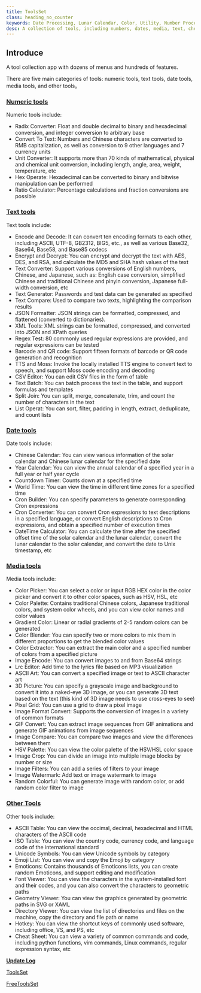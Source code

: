 ```yaml
---
title: ToolsSet
class: heading_no_counter
keywords: Date Processing, Lunar Calendar, Color, Utility, Number Processing, Image Processing, Text Processing, Cheat Sheet
desc: A collection of tools, including numbers, dates, media, text, cheat sheets, and more
---
```


## Introduce


A tool collection app with dozens of menus and hundreds of features.

There are five main categories of tools: numeric tools, text tools, date tools, media tools, and other tools。

### [Numeric tools](./ToolsSet_Number.md)
Numeric tools include:
* Radix Converter: Float and double decimal to binary and hexadecimal conversion, and integer conversion to arbitrary base
* Convert To Text: Numbers and Chinese characters are converted to RMB capitalization, as well as conversion to 9 other languages and 7 currency units
* Unit Converter: It supports more than 70 kinds of mathematical, physical and chemical unit conversion, including length, angle, area, weight, temperature, etc
* Hex Operate: Hexadecimal can be converted to binary and bitwise manipulation can be performed
* Ratio Calculator: Percentage calculations and fraction conversions are possible

### [Text tools](./ToolsSet_Text.md)
Text tools include:
* Encode and Decode: It can convert ten encoding formats to each other, including ASCII, UTF-8, GB2312, BIG5, etc., as well as various Base32, Base64, Base58, and Base85 codecs
* Encrypt and Decrypt: You can encrypt and decrypt the text with AES, DES, and RSA, and calculate the MD5 and SHA hash values of the text
* Text Converter: Support various conversions of English numbers, Chinese, and Japanese, such as: English case conversion, simplified Chinese and traditional Chinese and pinyin conversion, Japanese full-width conversion, etc
* Text Generator: Passwords and test data can be generated as specified
* Text Compare: Used to compare two texts, highlighting the comparison results
* JSON Formatter: JSON strings can be formatted, compressed, and flattened (converted to dictionaries).
* XML Tools: XML strings can be formatted, compressed, and converted into JSON and XPath queries
* Regex Test: 80 commonly used regular expressions are provided, and regular expressions can be tested
* Barcode and QR code: Support fifteen formats of barcode or QR code generation and recognition
* TTS and Moss: Invoke the locally installed TTS engine to convert text to speech, and support Moss code encoding and decoding
* CSV Editor: You can edit CSV files in the form of table
* Text Batch: You can batch process the text in the table, and support formulas and templates
* Split Join: You can split, merge, concatenate, trim, and count the number of characters in the text
* List Operat: You can sort, filter, padding in length, extract, deduplicate, and count lists

### [Date tools](./ToolsSet_Date.md)
Date tools include:
* Chinese Calendar: You can view various information of the solar calendar and Chinese lunar calendar for the specified date
* Year Calendar: You can view the annual calendar of a specified year in a full year or half year cycle
* Countdown Timer: Counts down at a specified time
* World Time: You can view the time in different time zones for a specified time
* Cron Builder: You can specify parameters to generate corresponding Cron expressions
* Cron Converter: You can convert Cron expressions to text descriptions in a specified language, or convert English descriptions to Cron expressions, and obtain a specified number of execution times
* DateTime Calculator: You can calculate the time after the specified offset time of the solar calendar and the lunar calendar, convert the lunar calendar to the solar calendar, and convert the date to Unix timestamp, etc

### [Media tools](./ToolsSet_Media.md)
Media tools include:
* Color Picker: You can select a color or input RGB HEX color in the color picker and convert it to other color spaces, such as HSV, HSL, etc
* Color Palette: Contains traditional Chinese colors, Japanese traditional colors, and system color wheels, and you can view color names and color values
* Gradient Color: Linear or radial gradients of 2-5 random colors can be generated
* Color Blender: You can specify two or more colors to mix them in different proportions to get the blended color values
* Color Extractor: You can extract the main color and a specified number of colors from a specified picture
* Image Encode: You can convert images to and from Base64 strings
* Lrc Editor: Add time to the lyrics file based on MP3 visualization
* ASCII Art: You can convert a specified image or text to ASCII character art
* 3D Picture: You can specify a grayscale image and background to convert it into a naked-eye 3D image, or you can generate 3D text based on the text (this kind of 3D image needs to use cross-eyes to see)
* Pixel Grid: You can use a grid to draw a pixel image
* Image Format Convert: Supports the conversion of images in a variety of common formats
* GIF Convert: You can extract image sequences from GIF animations and generate GIF animations from image sequences
* Image Compare: You can compare two images and view the differences between them
* HSV Palette: You can view the color palette of the HSV/HSL color space
* Image Crop: You can divide an image into multiple image blocks by number or size
* Image Filters: You can add a series of filters to your image
* Image Watermark: Add text or image watermark to image
* Random Colorful: You can generate image with random color, or add random color filter to image

### [Other Tools](./ToolsSet_Other.md)
Other tools include:
* ASCII Table: You can view the occimal, decimal, hexadecimal and HTML characters of the ASCII code
* ISO Table: You can view the country code, currency code, and language code of the international standard
* Unicode Symbols: You can view Unicode symbols by category
* Emoji List: You can view and copy the Emoji by category
* Emoticons: Contains thousands of Emoticons lists, you can create random Emoticons, and support editing and modification
* Font Viewer: You can view the characters in the system-installed font and their codes, and you can also convert the characters to geometric paths
* Geometry Viewer: You can view the graphics generated by geometric paths in SVG or XAML
* Directory Viewer: You can view the list of directories and files on the machine, copy the directory and file path or name
* Hotkey: You can view the shortcut keys of commonly used software, including office, VS, and PS, etc
* Cheat Sheet: You can view a variety of common commands and code, including python functions, vim commands, Linux commands, regular expression syntax, etc

**[Update Log](./ToolsSet_Log.md)**

[ToolsSet](https://apps.microsoft.com/detail/9NQGTZGM4LRH)

[FreeToolsSet](https://apps.microsoft.com/detail/9N6W6006WDVK)